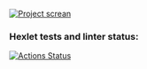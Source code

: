[![Project screan](https://i.ibb.co/q1gkGbZ/6478c645cf6b3c53c541817a.png)](https://layout-designer-project-56-hakon22.vercel.app/)

### Hexlet tests and linter status:
[![Actions Status](https://github.com/hakon22/layout-designer-project-56/workflows/hexlet-check/badge.svg)](https://github.com/hakon22/layout-designer-project-56/actions)